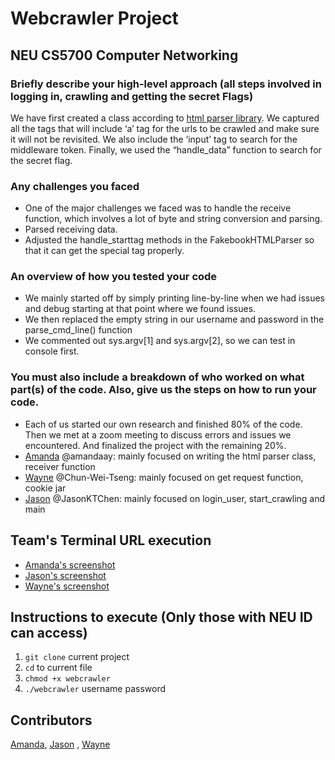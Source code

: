 # Webcrawler Project

## NEU CS5700 Computer Networking

### Briefly describe your high-level approach (all steps involved in logging in, crawling and getting the secret Flags)
We have first created a class according to [html parser library](https://docs.python.org/3/library/html.parser.html). We captured all the tags that will include ‘a’ tag for the urls to be crawled and make sure it will not be revisited. We also include the ‘input’ tag to search for the middleware token. Finally, we used the “handle_data” function to search for the secret flag.
### Any challenges you faced
- One of the major challenges we faced was to handle the receive function, which involves a lot of byte and string conversion and parsing.
- Parsed receiving data.
- Adjusted the handle_starttag methods in the FakebookHTMLParser so that it can get the special tag properly.
### An overview of how you tested your code
- We mainly started off by simply printing line-by-line when we had issues and debug starting at that point where we found issues.
- We then replaced the empty string in our username and password in the parse_cmd_line() function
- We commented out sys.argv[1] and sys.argv[2], so we can test in console first.
### You must also include a breakdown of who worked on what part(s) of the code. Also, give us the steps on how to run your code.
- Each of us started our own research and finished 80% of the code. Then we met at a zoom meeting to discuss errors and issues we encountered. And finalized the project with the remaining 20%.
- [Amanda](https://github.com/amandaay) @amandaay: mainly focused on writing the html parser class, receiver function
- [Wayne](https://github.com/Chun-Wei-Tseng) @Chun-Wei-Tseng: mainly focused on get request function, cookie jar
- [Jason](https://github.com/JasonKTChen) @JasonKTChen: mainly focused on login_user, start_crawling and main


## Team's Terminal URL execution
- [Amanda's screenshot](https://imgur.com/FJxpOzx)
- [Jason's screenshot](https://imgur.com/l8ULZAX)
- [Wayne's screenshot](https://imgur.com/zHGcMUC)

## Instructions to execute (Only those with NEU ID can access)
1. `git clone` current project
2. `cd` to current file
3. `chmod +x webcrawler`
4. `./webcrawler` username password

## Contributors
[Amanda](https://github.com/amandaay), [Jason](https://github.com/JasonKTChen) , [Wayne](https://github.com/Chun-Wei-Tseng)

